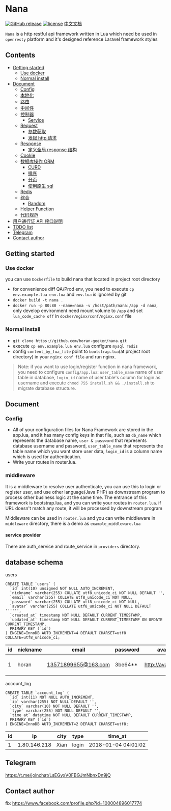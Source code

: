 # Nana

[![GitHub release](https://img.shields.io/github/release/horan-geeker/nana.svg)](https://github.com/horan-geeker/nana/releases/latest)
[![license](https://img.shields.io/github/license/horan-geeker/nana.svg)](https://github.com/horan-geeker/nana/blob/master/LICENSE)
[中文文档](README.md)

`Nana` is a http restful api framework written in Lua which need be used in `openresty` platform and it's designed reference Laravel framework styles

## Contents

* [Getting started](#Getting-started)
  * [Use docker](#Use-docker)
  * [Normal install](#Normal-install)
* [Document](#Document)
  * [Config](#Config)
  * [本地化](#本地化)
  * [路由](#路由)
  * [中间件](#中间件)
  * [控制器](#控制器)
    * [Service](#Service)
  * [Request](#Request)
    * [参数获取](#参数获取)
    * [发起 http 请求](#发起-http-请求)
  * [Response](#Response)
    * [定义全局 response 结构](#定义全局-response-结构)
  * [Cookie](#Cookie)
  * [数据库操作 ORM](#数据库操作-ORM)
    * [CURD](#CURD)
    * [排序](#排序)
    * [分页](#分页)
    * [使用原生 sql](#使用原生-sql)
  * [Redis](#Redis)
  * [综合](#综合)
    * [Random](#Random)
  * [Helper Function](#Helper-Function)
  * [代码规范](#代码规范)
* [用户通行证 API 接口说明](#用户通行证-API-接口说明)
* [TODO list](#TODO-list)
* [Telegram](#Telegram)
* [Contact author](#Contact-author)

## Getting started

### Use docker

you can use `Dockerfile` to build nana that located
 in project root directory

* for convenience diff QA/Prod env, you need to execute `cp env.example.lua env.lua` and `env.lua` is ignored by git
* `docker build -t nana .`
* `docker run -p 80:80 --name=nana -v /host/path/nana:/app -d nana`, only develop environment need mount volume to `/app` and set `lua_code_cache off` in `docker/nginx/conf/nginx.conf` file

### Normal install

* `git clone https://github.com/horan-geeker/nana.git`
* execute `cp env.example.lua env.lua` configure `mysql redis`
* config `content_by_lua_file` point to `bootstrap.lua`(at project root directory) in your `nginx conf file` and run nginx.

> Note: if you want to use login/register function in nana framework, you need to configure `config/app.lua`: `user_table_name` name of user table in database, `login_id` name of user table's column for login as username and execute `chmod 755 install.sh && ./install.sh` to migrate database structure.

## Document

### Config

* All of your configuration files for Nana Framework are stored in the app.lua, and it has many config keys in that file, such as `db_name` which represents the database name, `user & password` that represents database username and password, `user_table_name` that represents the table name which you want store user data, `login_id` is a column name which is used for authentication.
* Write your routes in router.lua.

### middleware

It is a middleware to resolve user authenticate, you can use this to login or register user, and use other language(Java PHP) as downstream program to process other business logic at the same time.
The entrance of this framework is bootstrap.lua, and you can write your routes in `router.lua`. if URL doesn't match any route, it will be processed by downstream program

Middleware can be used in `router.lua` and you can write middleware in `middleware` directory, there is a demo as `example_middleware.lua`

#### service provider

There are auth_service and route_service in `providers` directory.

## database schema

users
```
CREATE TABLE `users` (
  `id` int(10) unsigned NOT NULL AUTO_INCREMENT,
  `nickname` varchar(255) COLLATE utf8_unicode_ci NOT NULL DEFAULT '',
  `email` varchar(255) COLLATE utf8_unicode_ci NOT NULL,
  `password` varchar(255) COLLATE utf8_unicode_ci NOT NULL,
  `avatar` varchar(255) COLLATE utf8_unicode_ci NOT NULL DEFAULT '''''',
  `created_at` timestamp NOT NULL DEFAULT CURRENT_TIMESTAMP,
  `updated_at` timestamp NOT NULL DEFAULT CURRENT_TIMESTAMP ON UPDATE CURRENT_TIMESTAMP,
  PRIMARY KEY (`id`)
) ENGINE=InnoDB AUTO_INCREMENT=4 DEFAULT CHARSET=utf8 COLLATE=utf8_unicode_ci;
```

id | nickname | email | password | avatar | created_at | updated_at
---| -------- | ----- | -------- | ------ | ---------- | ----------
 1 | horan | 13571899655@163.com|3be64**| http://avatar.com | 2017-11-28 07:46:46 | 2017-11-28 07:46:46

account_log
```
CREATE TABLE `account_log` (
  `id` int(11) NOT NULL AUTO_INCREMENT,
  `ip` varchar(255) NOT NULL DEFAULT '',
  `city` varchar(10) NOT NULL DEFAULT '',
  `type` varchar(255) NOT NULL DEFAULT '',
  `time_at` datetime NOT NULL DEFAULT CURRENT_TIMESTAMP,
  PRIMARY KEY (`id`)
) ENGINE=InnoDB AUTO_INCREMENT=2 DEFAULT CHARSET=utf8;
```

id | ip | city | type | time_at
---| ---| ---- | ---- | -------
 1 | 1.80.146.218 | Xian | login | 2018-01-04 04:01:02

## Telegram

https://t.me/joinchat/LsEGyxV0FBGJmNbnxDn9jQ

## Contact author

fb: https://www.facebook.com/profile.php?id=100004896017774